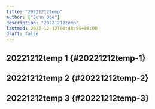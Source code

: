 ```yaml
---
title: "20221212temp"
author: ["John Doe"]
description: "20221212temp"
lastmod: 2022-12-12T00:48:55+08:00
draft: false
---
```


## 20221212temp 1 {#20221212temp-1}


## 20221212temp  2 {#20221212temp-2}


## 20221212temp  3 {#20221212temp-3}
